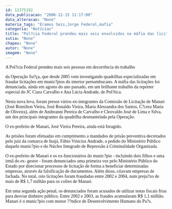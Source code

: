 ```yaml
---
id: 12375192
data_publicacao: "2006-12-15 11:17:00"
data_alteracao: "None"
materia_tags: "Éramos Seis,Jorge Federal,mafia"
categoria: "Notícias"
title: "Pol?cia Federal prendeu mais seis envolvidos na máfia das licitações de Manari"
sutia: "None"
chapeu: "None"
autor: "None"
imagem: "None"
---
```

<p><P><FONT face=Verdana>A Pol?cia Federal prendeu mais seis pessoas em decorrência do trabalho</p>
<p> da Operação Su?ça, que desde 2005 vem investigando quadrilhas especializadas em fraudar licitações em munic?pios do interior pernambucano. A máfia das licitações foi denunciada, ainda em agosto do ano passado,&nbsp;em um brilhante trabalho&nbsp;da repórter especial do JC Ciara Carvalho e Ana Lúcia Andrade, de Pol?tica. </FONT></P></p>
<p><P><FONT face=Verdana>Nesta nova leva, foram presos vários ex-integrantes da Comissão de Licitação de Manari (José Romilton Vieira, José Ronaldo Vieira, Maria Alessandra dos Santos, C?cera Maria de Oliveira), além de Andreanni Pereira de Carvalho e Cleovaldo José de Lima e Silva, um dos principais integrantes da quadrilha desmantelada pela Operação. </FONT></P></p>
<p><P><FONT face=Verdana>O ex-prefeito de Manari, José Vieira Pereira, ainda está foragido.</FONT></P></p>
<p><P><FONT face=Verdana>As prisões foram efetuadas em cumprimento a mandados de prisão preventiva decretados pelo juiz da comarca de Inajá, Fábio Vinicius Andrade, a pedido do Ministério Público daquele munic?pio e do Núcleo Integrado de Repressão à Criminalidade Organizada.</FONT></P></p>
<p><P><FONT face=Verdana>O ex-prefeito de Manari e os ex-funcionários do munic?pio - incluindo dois filhos e uma irmã do ex- gestor - foram denunciados uma primeira vez pelo Ministério Público do Estado por direcionar processos de licitação de forma a beneficiar determinadas empresas, através da falsificação de documentos. Além disso, criavam empresas de fachada. No total, oito licitações foram fraudadas entre 2002 e 2004, num preju?zo de mais de R$ 1,7 milhão para os cofres de Manari.</FONT></P></p>
<p><P><FONT face=Verdana>Em uma segunda ação penal, os denunciados foram acusados de utilizar notas fiscais frias para desviar dinheiro público. Entre 2002 e 2003, as fraudes acumularam R$ 1,1 milhão. Manari é o munic?pio com menor ??ndice de Desenvolvimento Humano do Pa?s.</FONT></P> </p>

